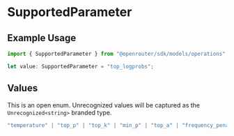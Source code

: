# SupportedParameter

## Example Usage

```typescript
import { SupportedParameter } from "@openrouter/sdk/models/operations";

let value: SupportedParameter = "top_logprobs";
```

## Values

This is an open enum. Unrecognized values will be captured as the `Unrecognized<string>` branded type.

```typescript
"temperature" | "top_p" | "top_k" | "min_p" | "top_a" | "frequency_penalty" | "presence_penalty" | "repetition_penalty" | "max_tokens" | "logit_bias" | "logprobs" | "top_logprobs" | "seed" | "response_format" | "structured_outputs" | "stop" | "tools" | "tool_choice" | "parallel_tool_calls" | "include_reasoning" | "reasoning" | "web_search_options" | "verbosity" | Unrecognized<string>
```